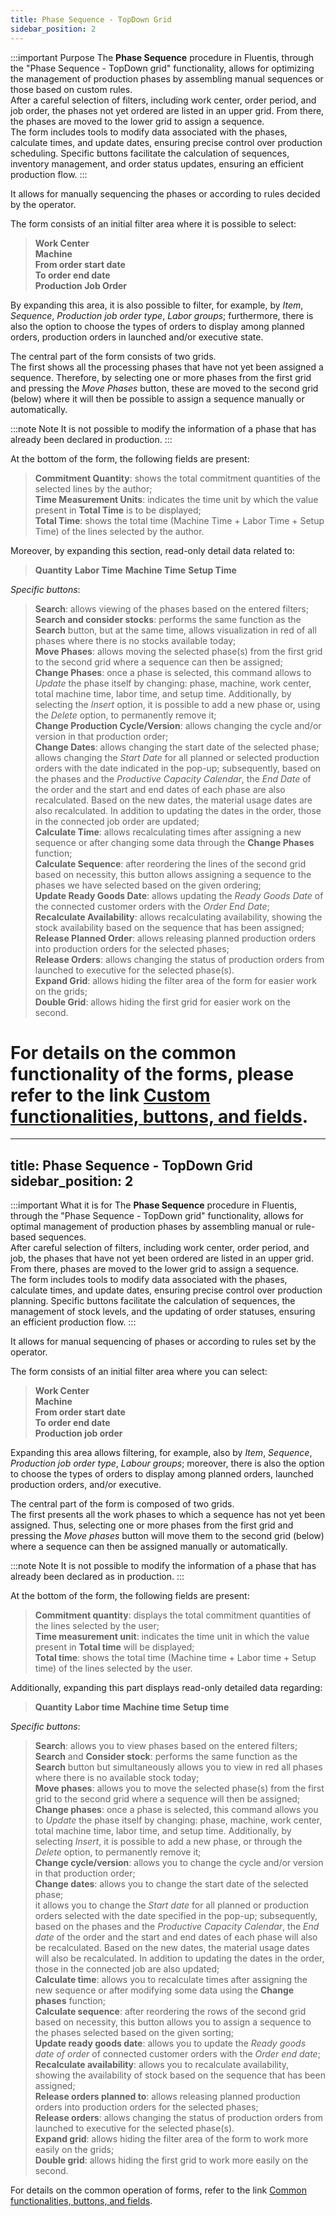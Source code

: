 ```yaml
---
title: Phase Sequence - TopDown Grid 
sidebar_position: 2
---
```


:::important Purpose
The **Phase Sequence** procedure in Fluentis, through the "Phase Sequence - TopDown grid" functionality, allows for optimizing the management of production phases by assembling manual sequences or those based on custom rules.      
After a careful selection of filters, including work center, order period, and job order, the phases not yet ordered are listed in an upper grid. From there, the phases are moved to the lower grid to assign a sequence.      
The form includes tools to modify data associated with the phases, calculate times, and update dates, ensuring precise control over production scheduling. Specific buttons facilitate the calculation of sequences, inventory management, and order status updates, ensuring an efficient production flow.
:::

It allows for manually sequencing the phases or according to rules decided by the operator.

The form consists of an initial filter area where it is possible to select:
> **Work Center**       
> **Machine**        
> **From order start date**         
> **To order end date**      
> **Production Job Order**     

By expanding this area, it is also possible to filter, for example, by *Item*, *Sequence*, *Production job order type*, *Labor groups*; furthermore, there is also the option to choose the types of orders to display among planned orders, production orders in launched and/or executive state.

The central part of the form consists of two grids.           
The first shows all the processing phases that have not yet been assigned a sequence. Therefore, by selecting one or more phases from the first grid and pressing the *Move Phases* button, these are moved to the second grid (below) where it will then be possible to assign a sequence manually or automatically.          

:::note Note
It is not possible to modify the information of a phase that has already been declared in production.
:::

At the bottom of the form, the following fields are present:
> **Commitment Quantity**: shows the total commitment quantities of the selected lines by the author;         
> **Time Measurement Units**: indicates the time unit by which the value present in **Total Time** is to be displayed;     
> **Total Time**: shows the total time (Machine Time + Labor Time + Setup Time) of the lines selected by the author.

Moreover, by expanding this section, read-only detail data related to:
> **Quantity**
> **Labor Time**
> **Machine Time**
> **Setup Time**

*Specific buttons*:  

> **Search**: allows viewing of the phases based on the entered filters;           
> **Search and consider stocks**: performs the same function as the **Search** button, but at the same time, allows visualization in red of all phases where there is no stocks available today;                   
> **Move Phases**: allows moving the selected phase(s) from the first grid to the second grid where a sequence can then be assigned;         
> **Change Phases**: once a phase is selected, this command allows to *Update* the phase itself by changing: phase, machine, work center, total machine time, labor time, and setup time. Additionally, by selecting the *Insert* option, it is possible to add a new phase or, using the *Delete* option, to permanently remove it;            
> **Change Production Cycle/Version**: allows changing the cycle and/or version in that production order;            
> **Change Dates**: allows changing the start date of the selected phase;         
allows changing the *Start Date* for all planned or selected production orders with the date indicated in the pop-up; subsequently, based on the phases and the *Productive Capacity Calendar*, the *End Date* of the order and the start and end dates of each phase are also recalculated. Based on the new dates, the material usage dates are also recalculated.
In addition to updating the dates in the order, those in the connected job order are updated;        
> **Calculate Time**: allows recalculating times after assigning a new sequence or after changing some data through the **Change Phases** function;          
> **Calculate Sequence**: after reordering the lines of the second grid based on necessity, this button allows assigning a sequence to the phases we have selected based on the given ordering;       
> **Update Ready Goods Date**: allows updating the *Ready Goods Date* of the connected customer orders with the *Order End Date*;      
> **Recalculate Availability**: allows recalculating availability, showing the stock availability based on the sequence that has been assigned;         
> **Release Planned Order**: allows releasing planned production orders into production orders for the selected phases;                     
> **Release Orders**: allows changing the status of production orders from launched to executive for the selected phase(s).         
> **Expand Grid**: allows hiding the filter area of the form for easier work on the grids;         
> **Double Grid**: allows hiding the first grid for easier work on the second.          

For details on the common functionality of the forms, please refer to the link [Custom functionalities, buttons, and fields](/docs/guide/common).
=======
---
title: Phase Sequence - TopDown Grid 
sidebar_position: 2
---

:::important What it is for
The **Phase Sequence** procedure in Fluentis, through the "Phase Sequence - TopDown grid" functionality, allows for optimal management of production phases by assembling manual or rule-based sequences.      
After careful selection of filters, including work center, order period, and job, the phases that have not yet been ordered are listed in an upper grid. From there, phases are moved to the lower grid to assign a sequence.      
The form includes tools to modify data associated with the phases, calculate times, and update dates, ensuring precise control over production planning. Specific buttons facilitate the calculation of sequences, the management of stock levels, and the updating of order statuses, ensuring an efficient production flow.
:::

It allows for manual sequencing of phases or according to rules set by the operator.

The form consists of an initial filter area where you can select:
> **Work Center**       
> **Machine**        
> **From order start date**         
> **To order end date**      
> **Production job order**     

Expanding this area allows filtering, for example, also by *Item*, *Sequence*, *Production job order type*, *Labour groups*; moreover, there is also the option to choose the types of orders to display among planned orders, launched production orders, and/or executive.

The central part of the form is composed of two grids.           
The first presents all the work phases to which a sequence has not yet been assigned. Thus, selecting one or more phases from the first grid and pressing the *Move phases* button will move them to the second grid (below) where a sequence can then be assigned manually or automatically.          

:::note Note
It is not possible to modify the information of a phase that has already been declared as in production.
:::

At the bottom of the form, the following fields are present:
> **Commitment quantity**: displays the total commitment quantities of the lines selected by the user;         
> **Time measurement unit**: indicates the time unit in which the value present in **Total time** will be displayed;     
> **Total time**: shows the total time (Machine time + Labor time + Setup time) of the lines selected by the user.

Additionally, expanding this part displays read-only detailed data regarding:
> **Quantity**
> **Labor time**
> **Machine time**
> **Setup time**

*Specific buttons*:  

> **Search**: allows you to view phases based on the entered filters;           
> **Search** and **Consider stock**: performs the same function as the **Search** button but simultaneously allows you to view in red all phases where there is no available stock today;                    
> **Move phases**: allows you to move the selected phase(s) from the first grid to the second grid where a sequence will then be assigned;         
> **Change phases**: once a phase is selected, this command allows you to *Update* the phase itself by changing: phase, machine, work center, total machine time, labor time, and setup time. Additionally, by selecting *Insert*, it is possible to add a new phase, or through the *Delete* option, to permanently remove it;            
> **Change cycle/version**: allows you to change the cycle and/or version in that production order;            
> **Change dates**: allows you to change the start date of the selected phase;         
it allows you to change the *Start date* for all planned or production orders selected with the date specified in the pop-up; subsequently, based on the phases and the *Productive Capacity Calendar*, the *End date* of the order and the start and end dates of each phase will also be recalculated. Based on the new dates, the material usage dates will also be recalculated.
In addition to updating the dates in the order, those in the connected job are also updated;        
> **Calculate time**: allows you to recalculate times after assigning the new sequence or after modifying some data using the **Change phases** function;          
> **Calculate sequence**: after reordering the rows of the second grid based on necessity, this button allows you to assign a sequence to the phases selected based on the given sorting;       
> **Update ready goods date**: allows you to update the *Ready goods date of order* of connected customer orders with the *Order end date*;      
> **Recalculate availability**: allows you to recalculate availability, showing the availability of stock based on the sequence that has been assigned;         
> **Release orders planned to**: allows releasing planned production orders into production orders for the selected phases;                     
> **Release orders**: allows changing the status of production orders from launched to executive for the selected phase(s).         
> **Expand grid**: allows hiding the filter area of the form to work more easily on the grids;         
> **Double grid**: allows hiding the first grid to work more easily on the second.          

For details on the common operation of forms, refer to the link [Common functionalities, buttons, and fields](/docs/guide/common).

